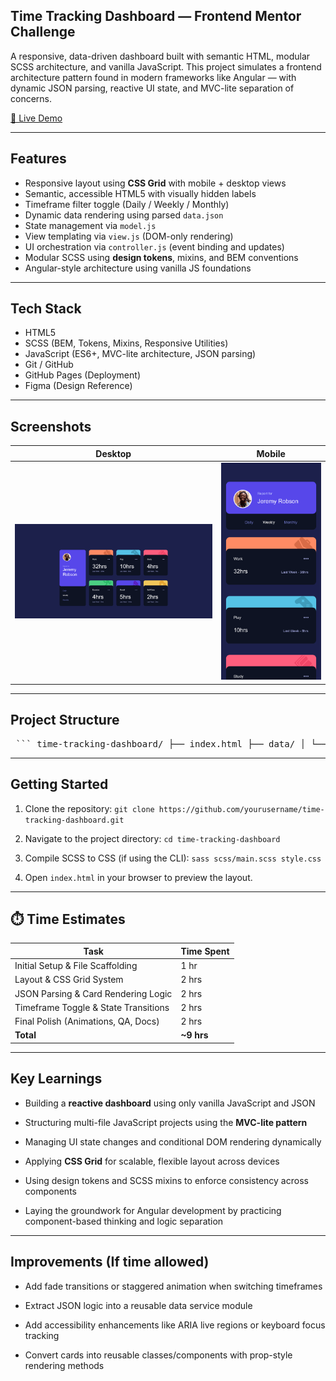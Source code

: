 ## Time Tracking Dashboard — Frontend Mentor Challenge

A responsive, data-driven dashboard built with semantic HTML, modular SCSS architecture, and vanilla JavaScript. This project simulates a frontend architecture pattern found in modern frameworks like Angular — with dynamic JSON parsing, reactive UI state, and MVC-lite separation of concerns.

[🔗 Live Demo](https://kellenkjames.github.io/time-tracking-dashboard/)

---

## Features

- Responsive layout using **CSS Grid** with mobile + desktop views
- Semantic, accessible HTML5 with visually hidden labels
- Timeframe filter toggle (Daily / Weekly / Monthly)
- Dynamic data rendering using parsed `data.json`
- State management via `model.js`
- View templating via `view.js` (DOM-only rendering)
- UI orchestration via `controller.js` (event binding and updates)
- Modular SCSS using **design tokens**, mixins, and BEM conventions
- Angular-style architecture using vanilla JS foundations

---

## Tech Stack

- HTML5
- SCSS (BEM, Tokens, Mixins, Responsive Utilities)
- JavaScript (ES6+, MVC-lite architecture, JSON parsing)
- Git / GitHub
- GitHub Pages (Deployment)
- Figma (Design Reference)

---

## Screenshots

| Desktop                                                     | Mobile                                                    |
| ----------------------------------------------------------- | --------------------------------------------------------- |
| ![Desktop Screenshot](./src/assets/screenshots/desktop.png) | ![Mobile Screenshot](./src/assets/screenshots/mobile.png) |

---

## Project Structure

<pre> ``` time-tracking-dashboard/ ├── index.html ├── data/ │ └── data.json           # Simulated API response ├── assets/ │ ├── images/             # Static icons and images │ └── screenshots/        # Final project screenshots ├── js/ │ ├── model.js           # App state management (timeframe logic) │ ├── view.js            # UI rendering logic (DOM templates) │ ├── controller.js      # Event handling and state orchestration │ └── main.js            # App initialization ├── scss/ │ ├── abstracts/         # Tokens, mixins, breakpoints │ ├── base/              # Reset + global styles │ ├── layout/            # Grid layout and responsive structure │ ├── components/        # Card, header, filter nav │ └── main.scss ├── style.css            # Compiled CSS output └── README.md ``` </pre>

---

## Getting Started

1. Clone the repository:
   `git clone https://github.com/yourusername/time-tracking-dashboard.git`

2. Navigate to the project directory:
   `cd time-tracking-dashboard`

3. Compile SCSS to CSS (if using the CLI):
   `sass scss/main.scss style.css`

4. Open `index.html` in your browser to preview the layout.

---

## ⏱️ Time Estimates

| Task                                 | Time Spent |
| ------------------------------------ | ---------- |
| Initial Setup & File Scaffolding     | 1 hr       |
| Layout & CSS Grid System             | 2 hrs      |
| JSON Parsing & Card Rendering Logic  | 2 hrs      |
| Timeframe Toggle & State Transitions | 2 hrs      |
| Final Polish (Animations, QA, Docs)  | 2 hrs      |
| **Total**                            | **~9 hrs** |

---

## Key Learnings

- Building a **reactive dashboard** using only vanilla JavaScript and JSON

- Structuring multi-file JavaScript projects using the **MVC-lite pattern**

- Managing UI state changes and conditional DOM rendering dynamically

- Applying **CSS Grid** for scalable, flexible layout across devices

- Using design tokens and SCSS mixins to enforce consistency across components

- Laying the groundwork for Angular development by practicing component-based thinking and logic separation

---

## Improvements (If time allowed)

- Add fade transitions or staggered animation when switching timeframes

- Extract JSON logic into a reusable data service module

- Add accessibility enhancements like ARIA live regions or keyboard focus tracking

- Convert cards into reusable classes/components with prop-style rendering methods
